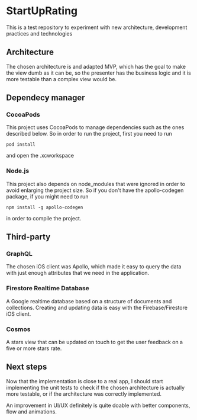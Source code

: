 # StartUpRating

This is a test repository to experiment with new architecture, development practices and technologies

## Architecture

The chosen architecture is and adapted MVP, which has the goal to make the view dumb as it can be, so the presenter has the business logic and it is more testable than a complex view would be.

## Dependecy manager

### CocoaPods

This project uses CocoaPods to manage dependencies such as the ones described below. So in order to run the project, first you need to run

```pod install```

and open the .xcworkspace

### Node.js

This project also depends on node_modules that were ignored in order to avoid enlarging the project size. So if you don't have the apollo-codegen package, if you might need to run

```npm install -g apollo-codegen```

in order to compile the project.

## Third-party

### GraphQL

The chosen iOS client was Apollo, which made it easy to query the data with just enough attributes that we need in the application.

### Firestore Realtime Database

A Google realtime database based on a structure of documents and collections. Creating and updating data is easy with the Firebase/Firestore iOS client.

### Cosmos

A stars view that can be updated on touch to get the user feedback on a five or more stars rate.

## Next steps

Now that the implementation is close to a real app, I should start implementing the unit tests to check if the chosen architecture is actually more testable, or if the architecture was correctly implemented.

An improvement in UI/UX definitely is quite doable with better components, flow and animations.


